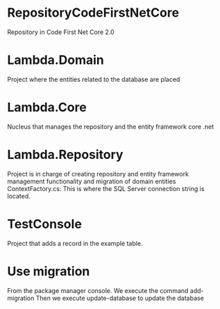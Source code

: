 # RepositoryCodeFirstNetCore
Repository in Code First Net Core 2.0

# Lambda.Domain 
Project where the entities related to the database are placed

# Lambda.Core 
Nucleus that manages the repository and the entity framework core .net

# Lambda.Repository
Project is in charge of creating repository and entity framework management functionality and migration of domain entities
ContextFactory.cs: This is where the SQL Server connection string is located.

# TestConsole
Project that adds a record in the example table.

# Use migration
From the package manager console.
We execute the command add-migration <name>
Then we execute update-database to update the database



